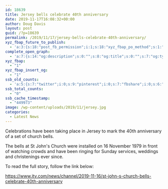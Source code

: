 ```yaml
---
id: 18639
title: Jersey bells celebrate 40th anniversary
date: 2019-11-17T16:08:32+00:00
author: Doug Davis
layout: post
guid: /?p=18639
permalink: /2019/11/17/jersey-bells-celebrate-40th-anniversary/
xyz_fbap_future_to_publish:
  - 'a:3:{s:18:"post_fb_permission";i:1;s:18:"xyz_fbap_po_method";s:1:"2";s:16:"xyz_fbap_message";s:62:"News item added to the CCCBR website: {POST_TITLE} {PERMALINK}";}'
complete_open_graph:
  - 'a:7:{s:14:"og:description";s:0:"";s:8:"og:title";s:0:"";s:7:"og:type";s:0:"";s:12:"twitter:card";s:7:"summary";s:15:"twitter:creator";s:0:"";s:19:"twitter:description";s:0:"";s:8:"og:image";s:5:"18641";}'
xyz_fbap:
  - "1"
xyz_fbap_insert_og:
  - "1"
ssb_old_counts:
  - 'a:5:{s:7:"twitter";i:0;s:9:"pinterest";i:0;s:7:"fbshare";i:0;s:6:"reddit";i:0;s:6:"tumblr";N;}'
ssb_total_counts:
  - "0"
ssb_cache_timestamp:
  - "449973"
image: /wp-content/uploads/2019/11/jersey.jpg
categories:
  - Latest News
---
```

Celebrations have been taking place in Jersey to mark the 40th anniversary of a set of church bells.

The bells at St John&apos;s Church were installed on 16 November 1979 in front of watching crowds and have been ringing for Sunday services, weddings and christenings ever since.

To read the full story, follow the link below:

<a href="https://www.itv.com/news/channel/2019-11-16/st-john-s-church-bells-celebrate-40th-anniversary" target="_blank" rel="noopener noreferrer">https://www.itv.com/news/channel/2019-11-16/st-john-s-church-bells-celebrate-40th-anniversary</a>
